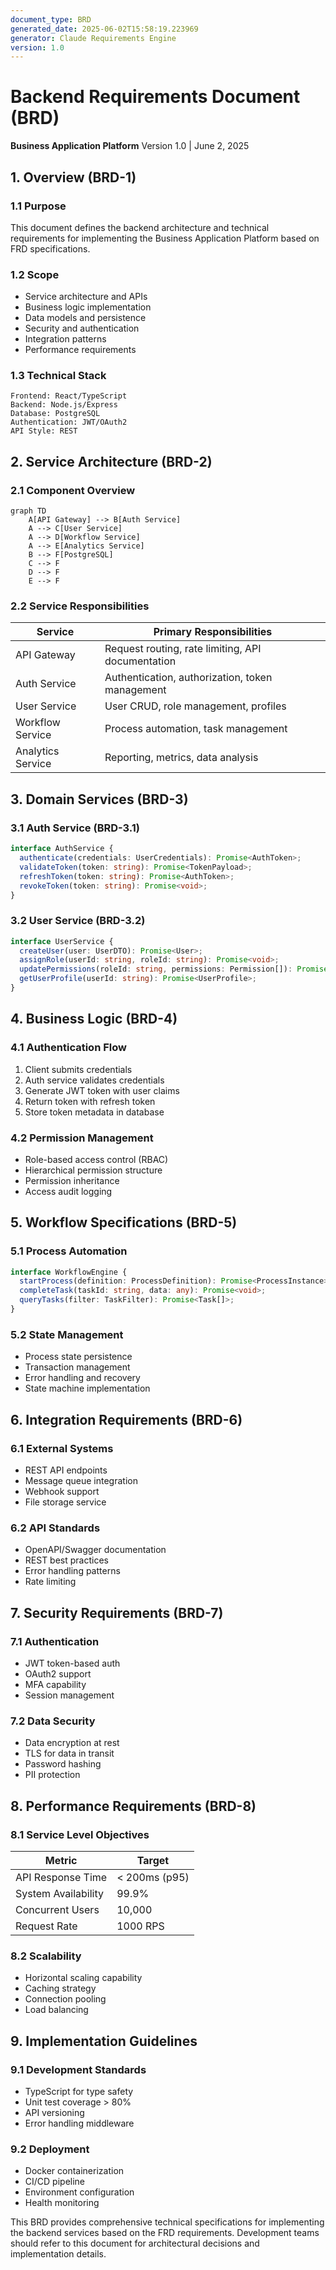 ```yaml
---
document_type: BRD
generated_date: 2025-06-02T15:58:19.223969
generator: Claude Requirements Engine
version: 1.0
---
```


# Backend Requirements Document (BRD)
**Business Application Platform**
Version 1.0 | June 2, 2025

## 1. Overview (BRD-1)

### 1.1 Purpose
This document defines the backend architecture and technical requirements for implementing the Business Application Platform based on FRD specifications.

### 1.2 Scope
- Service architecture and APIs
- Business logic implementation
- Data models and persistence
- Security and authentication
- Integration patterns
- Performance requirements

### 1.3 Technical Stack
```
Frontend: React/TypeScript
Backend: Node.js/Express
Database: PostgreSQL
Authentication: JWT/OAuth2
API Style: REST
```

## 2. Service Architecture (BRD-2)

### 2.1 Component Overview
```mermaid
graph TD
    A[API Gateway] --> B[Auth Service]
    A --> C[User Service]
    A --> D[Workflow Service]
    A --> E[Analytics Service]
    B --> F[PostgreSQL]
    C --> F
    D --> F
    E --> F
```

### 2.2 Service Responsibilities

| Service | Primary Responsibilities |
|---------|------------------------|
| API Gateway | Request routing, rate limiting, API documentation |
| Auth Service | Authentication, authorization, token management |
| User Service | User CRUD, role management, profiles |
| Workflow Service | Process automation, task management |
| Analytics Service | Reporting, metrics, data analysis |

## 3. Domain Services (BRD-3)

### 3.1 Auth Service (BRD-3.1)
```typescript
interface AuthService {
  authenticate(credentials: UserCredentials): Promise<AuthToken>;
  validateToken(token: string): Promise<TokenPayload>;
  refreshToken(token: string): Promise<AuthToken>;
  revokeToken(token: string): Promise<void>;
}
```

### 3.2 User Service (BRD-3.2)
```typescript
interface UserService {
  createUser(user: UserDTO): Promise<User>;
  assignRole(userId: string, roleId: string): Promise<void>;
  updatePermissions(roleId: string, permissions: Permission[]): Promise<void>;
  getUserProfile(userId: string): Promise<UserProfile>;
}
```

## 4. Business Logic (BRD-4)

### 4.1 Authentication Flow
1. Client submits credentials
2. Auth service validates credentials
3. Generate JWT token with user claims
4. Return token with refresh token
5. Store token metadata in database

### 4.2 Permission Management
- Role-based access control (RBAC)
- Hierarchical permission structure
- Permission inheritance
- Access audit logging

## 5. Workflow Specifications (BRD-5)

### 5.1 Process Automation
```typescript
interface WorkflowEngine {
  startProcess(definition: ProcessDefinition): Promise<ProcessInstance>;
  completeTask(taskId: string, data: any): Promise<void>;
  queryTasks(filter: TaskFilter): Promise<Task[]>;
}
```

### 5.2 State Management
- Process state persistence
- Transaction management
- Error handling and recovery
- State machine implementation

## 6. Integration Requirements (BRD-6)

### 6.1 External Systems
- REST API endpoints
- Message queue integration
- Webhook support
- File storage service

### 6.2 API Standards
- OpenAPI/Swagger documentation
- REST best practices
- Error handling patterns
- Rate limiting

## 7. Security Requirements (BRD-7)

### 7.1 Authentication
- JWT token-based auth
- OAuth2 support
- MFA capability
- Session management

### 7.2 Data Security
- Data encryption at rest
- TLS for data in transit
- Password hashing
- PII protection

## 8. Performance Requirements (BRD-8)

### 8.1 Service Level Objectives
| Metric | Target |
|--------|--------|
| API Response Time | < 200ms (p95) |
| System Availability | 99.9% |
| Concurrent Users | 10,000 |
| Request Rate | 1000 RPS |

### 8.2 Scalability
- Horizontal scaling capability
- Caching strategy
- Connection pooling
- Load balancing

## 9. Implementation Guidelines

### 9.1 Development Standards
- TypeScript for type safety
- Unit test coverage > 80%
- API versioning
- Error handling middleware

### 9.2 Deployment
- Docker containerization
- CI/CD pipeline
- Environment configuration
- Health monitoring

This BRD provides comprehensive technical specifications for implementing the backend services based on the FRD requirements. Development teams should refer to this document for architectural decisions and implementation details.